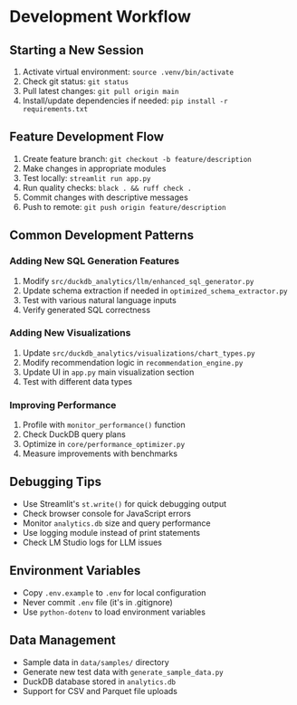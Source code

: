 # Development Workflow

## Starting a New Session
1. Activate virtual environment: `source .venv/bin/activate`
2. Check git status: `git status`
3. Pull latest changes: `git pull origin main`
4. Install/update dependencies if needed: `pip install -r requirements.txt`

## Feature Development Flow
1. Create feature branch: `git checkout -b feature/description`
2. Make changes in appropriate modules
3. Test locally: `streamlit run app.py`
4. Run quality checks: `black . && ruff check .`
5. Commit changes with descriptive messages
6. Push to remote: `git push origin feature/description`

## Common Development Patterns

### Adding New SQL Generation Features
1. Modify `src/duckdb_analytics/llm/enhanced_sql_generator.py`
2. Update schema extraction if needed in `optimized_schema_extractor.py`
3. Test with various natural language inputs
4. Verify generated SQL correctness

### Adding New Visualizations
1. Update `src/duckdb_analytics/visualizations/chart_types.py`
2. Modify recommendation logic in `recommendation_engine.py`
3. Update UI in `app.py` main visualization section
4. Test with different data types

### Improving Performance
1. Profile with `monitor_performance()` function
2. Check DuckDB query plans
3. Optimize in `core/performance_optimizer.py`
4. Measure improvements with benchmarks

## Debugging Tips
- Use Streamlit's `st.write()` for quick debugging output
- Check browser console for JavaScript errors
- Monitor `analytics.db` size and query performance
- Use logging module instead of print statements
- Check LM Studio logs for LLM issues

## Environment Variables
- Copy `.env.example` to `.env` for local configuration
- Never commit `.env` file (it's in .gitignore)
- Use `python-dotenv` to load environment variables

## Data Management
- Sample data in `data/samples/` directory
- Generate new test data with `generate_sample_data.py`
- DuckDB database stored in `analytics.db`
- Support for CSV and Parquet file uploads